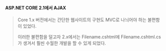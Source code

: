 #### ASP.NET CORE 2.1에서 AJAX

> Core 1.x 버전에서는 간단한 웹사이트의 구현도 MVC로 나늬어야 하는 불편함이 있었다. 
>
> 이러한 불편함을 덜고자 2.x에서는 Filename.cshtml에 Filename.cshtml.cs가 생겨서 훨씬 수월한 개발을 할 수 있게 되었다.



